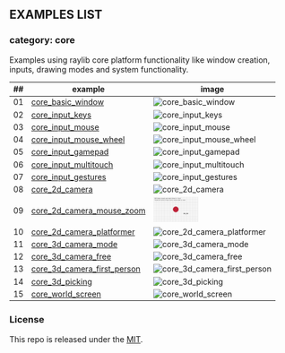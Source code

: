 ## EXAMPLES LIST

### category: core

Examples using raylib core platform functionality like window creation, inputs, drawing modes and system functionality.

| ## | example  | image  |
|----|----------|--------|
| 01 | [core_basic_window](01_core_basic_window/src/main.zig) | <img src="https://raw.githubusercontent.com/raysan5/raylib/master/examples/core/core_basic_window.png" alt="core_basic_window" width="80"> |
| 02 | [core_input_keys](02_core_input_keys/src/main.zig) | <img src="https://raw.githubusercontent.com/raysan5/raylib/master/examples/core/core_input_keys.png" alt="core_input_keys" width="80"> |
| 03 | [core_input_mouse](03_core_input_mouse/src/main.zig) | <img src="https://github.com/raysan5/raylib/raw/master/examples/core/core_input_mouse.png" alt="core_input_mouse" width="80"> |
| 04 | [core_input_mouse_wheel](04_core_input_mouse_wheel/src/main.zig) | <img src="https://github.com/raysan5/raylib/raw/master/examples/core/core_input_mouse_wheel.png" alt="core_input_mouse_wheel" width="80"> |
| 05 | [core_input_gamepad](05_core_input_gamepad/src/main.zig) | <img src="https://github.com/raysan5/raylib/raw/master/examples/core/core_input_gamepad.png" alt="core_input_gamepad" width="80"> |
| 06 | [core_input_multitouch](06_core_input_multitouch/src/main.zig) | <img src="https://github.com/raysan5/raylib/raw/master/examples/core/core_input_multitouch.png" alt="core_input_multitouch" width="80"> |
| 07 | [core_input_gestures](07_core_input_gestures/src/main.zig) | <img src="https://github.com/raysan5/raylib/raw/master/examples/core/core_input_gestures.png" alt="core_input_gestures" width="80"> |
| 08 | [core_2d_camera](08_core_2d_camera/src/main.zig) | <img src="https://github.com/raysan5/raylib/raw/master/examples/core/core_2d_camera.png" alt="core_2d_camera" width="80"> |
| 09 | [core_2d_camera_mouse_zoom](09_core_2d_camera_mouse_zoom/src/main.zig) | <img src="https://github.com/raysan5/raylib/raw/master/examples/core/core_2d_camera_mouse_zoom.png" alt="core_2d_camera_mouse_zoom" width="80"> |
| 10 | [core_2d_camera_platformer](10_core_2d_camera_platformer/src/main.zig) | <img src="https://github.com/raysan5/raylib/raw/master/examples/core/core_2d_camera_platformer.png" alt="core_2d_camera_platformer" width="80"> |
| 11 | [core_3d_camera_mode](11_core_3d_camera_mode/src/main.zig) | <img src="https://github.com/raysan5/raylib/raw/master/examples/core/core_3d_camera_mode.png" alt="core_3d_camera_mode" width="80"> |
| 12 | [core_3d_camera_free](12_core_3d_camera_free/src/main.zig) | <img src="https://github.com/raysan5/raylib/raw/master/examples/core/core_3d_camera_free.png" alt="core_3d_camera_free" width="80"> |
| 13 | [core_3d_camera_first_person](13_core_3d_camera_first_person/src/main.zig) | <img src="https://github.com/raysan5/raylib/raw/master/examples/core/core_3d_camera_first_person.png" alt="core_3d_camera_first_person" width="80"> |
| 14 | [core_3d_picking](14_core_3d_picking/src/main.zig) | <img src="https://github.com/raysan5/raylib/raw/master/examples/core/core_3d_picking.png" alt="core_3d_picking" width="80"> |
| 15 | [core_world_screen](15_core_world_screen/src/main.zig) | <img src="https://github.com/raysan5/raylib/raw/master/examples/core/core_world_screen.png" alt="core_world_screen" width="80"> |

### License

This repo is released under the [MIT](https://github.com/thechampagne/raylib-zig/blob/main/LICENSE).